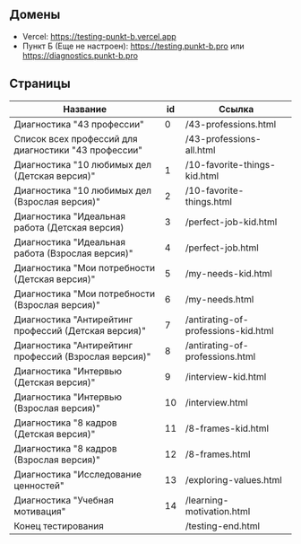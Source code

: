 ## Домены

- Vercel: https://testing-punkt-b.vercel.app
- Пункт Б (Еще не настроен): https://testing.punkt-b.pro или https://diagnostics.punkt-b.pro

## Страницы

| Название | id | Ссылка |
|-----------|---------------|------------------|
| Диагностика "43 профессии" | 0 | /43-professions.html |
| Список всех профессий для диагностики "43 профессии" | | /43-professions-all.html |
| Диагностика "10 любимых дел (Детская версия)" | 1 | /10-favorite-things-kid.html |
| Диагностика "10 любимых дел (Взрослая версия)" | 2 | /10-favorite-things.html |
| Диагностика "Идеальная работа (Детская версия) | 3 | /perfect-job-kid.html |
| Диагностика "Идеальная работа (Взрослая версия)" | 4 | /perfect-job.html |
| Диагностика "Мои потребности (Детская версия)" | 5 | /my-needs-kid.html |
| Диагностика "Мои потребности (Взрослая версия)" | 6 | /my-needs.html |
| Диагностика "Антирейтинг профессий (Детская версия)" | 7 | /antirating-of-professions-kid.html |
| Диагностика "Антирейтинг профессий (Взрослая версия)" | 8 | /antirating-of-professions.html |
| Диагностика "Интервью (Детская версия)" | 9 | /interview-kid.html |
| Диагностика "Интервью (Взрослая версия)" | 10 | /interview.html |
| Диагностика "8 кадров (Детская версия)" | 11 | /8-frames-kid.html |
| Диагностика "8 кадров (Взрослая версия)" | 12 | /8-frames.html |
| Диагностика "Исследование ценностей" | 13 | /exploring-values.html |
| Диагностика "Учебная мотивация" | 14 | /learning-motivation.html |
| Конец тестирования | | /testing-end.html |

